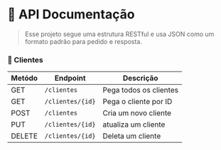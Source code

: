 # 📌 API Documentação
> Esse projeto segue uma estrutura RESTful e usa JSON como um formato padrão para pedido e resposta.

### 👤 Clientes

| Metódo | Endpoint        | Descrição        |
|--------|-----------------|---------------------|
| GET    | `/clientes`     | Pega todos os clientes     |
| GET    | `/clientes/{id}`| Pega o cliente por ID    |
| POST   | `/clientes`     | Cria um novo cliente |
| PUT    | `/clientes/{id}`| atualiza um cliente     |
| DELETE | `/clientes/{id}`| Deleta um cliente     |
